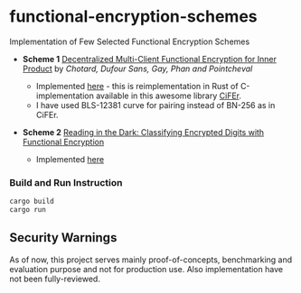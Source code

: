 # functional-encryption-schemes
Implementation of Few Selected Functional Encryption Schemes



- **Scheme 1** [Decentralized Multi-Client Functional Encryption for Inner Product](https://eprint.iacr.org/2017/989.pdf) by *Chotard, Dufour Sans, Gay, Phan and Pointcheval*
    - Implemented [here](src/dmcfe_ip.rs) - this is reimplementation in Rust of C-implementation available in this awesome library [CiFEr](https://github.com/fentec-project/CiFEr). 
    - I have used BLS-12381 curve for pairing instead of BN-256 as in CiFEr.

- **Scheme 2** [Reading in the Dark: Classifying Encrypted Digits with Functional Encryption](https://eprint.iacr.org/2018/206.pdf)
    - Implemented [here](src/quadratic_sgp.rs)


### Build and Run Instruction
```sh
cargo build
cargo run
```
## Security Warnings

As of now, this project serves mainly proof-of-concepts, benchmarking and evaluation purpose and not for production use. Also implementation have not been fully-reviewed.

